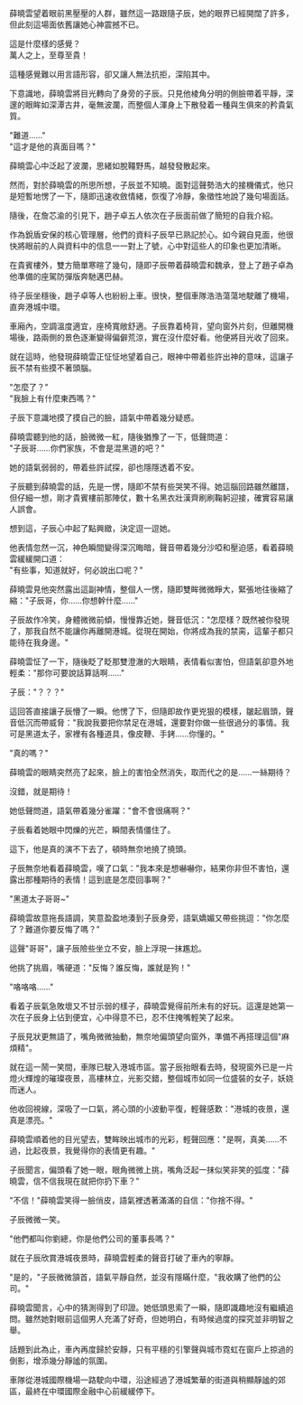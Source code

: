 薛曉雲望着眼前黑壓壓的人群，雖然這一路跟隨子辰，她的眼界已經開闊了許多，但此刻這場面依舊讓她心神震撼不已。  

這是什麼樣的感覺？  
萬人之上，至尊至貴！  

這種感覺難以用言語形容，卻又讓人無法抗拒，深陷其中。  

下意識地，薛曉雲將目光轉向了身旁的子辰。只見他棱角分明的側臉帶着平靜，深邃的眼眸如深潭古井，毫無波瀾，而整個人渾身上下散發着一種與生俱來的矜貴氣質。  

"難道……"  
"這才是他的真面目嗎？"  

薛曉雲心中泛起了波瀾，思緒如脫韁野馬，越發發散起來。  

然而，對於薛曉雲的所思所想，子辰並不知曉。面對這聲勢浩大的接機儀式，他只是短暫地愣了一下，隨即迅速收斂情緒，恢復了冷靜，象徵性地說了幾句場面話。  

隨後，在詹芯渝的引見下，趙子卓五人依次在子辰面前做了簡短的自我介紹。  

作為銳盾安保的核心管理層，他們的資料子辰早已熟記於心。如今親自見面，他很快將眼前的人與資料中的信息一一對上了號，心中對這些人的印象也更加清晰。  

在貴賓樓外，雙方簡單寒暄了幾句，隨即子辰帶着薛曉雲和魏承，登上了趙子卓為他準備的座駕防彈版奔馳邁巴赫。  

待子辰坐穩後，趙子卓等人也紛紛上車。很快，整個車隊浩浩蕩蕩地駛離了機場，直奔港城中環。  

車廂內，空調溫度適宜，座椅寬敞舒適。子辰靠着椅背，望向窗外片刻，但離開機場後，路兩側的景色逐漸變得偏僻荒涼，實在沒什麼好看。他便將目光收了回來。  

就在這時，他發現薛曉雲正怔怔地望着自己，眼神中帶着些許出神的意味，這讓子辰不禁有些摸不著頭腦。  

"怎麼了？"  
"我臉上有什麼東西嗎？"  

子辰下意識地摸了摸自己的臉，語氣中帶着幾分疑惑。  

薛曉雲聽到他的話，臉微微一紅，隨後猶豫了一下，低聲問道：  
"子辰哥……你們家族，不會是混黑道的吧？"  

她的語氣弱弱的，帶着些許試探，卻也隱隱透着不安。

子辰聽到薛曉雲的話，先是一愣，隨即不禁有些哭笑不得。她這腦回路雖然離譜，但仔細一想，剛才貴賓樓前那陣仗，數十名黑衣壯漢齊刷刷鞠躬迎接，確實容易讓人誤會。  

想到這，子辰心中起了點興緻，決定逗一逗她。  

他表情忽然一沉，神色瞬間變得深沉晦暗，聲音帶着幾分沙啞和壓迫感，看着薛曉雲緩緩開口道：  
"有些事，知道就好，何必說出口呢？"  

薛曉雲見他突然露出這副神情，整個人一愣，隨即雙眸微微睜大，緊張地往後縮了縮："子辰哥，你……你想幹什麼……"  

子辰故作冷笑，身體微微前傾，慢慢靠近她，聲音低沉："怎麼樣？既然被你發現了，那我自然不能讓你再離開港城。從現在開始，你將成為我的禁脔，這輩子都只能待在我身邊。"  

薛曉雲怔了一下，隨後眨了眨那雙澄澈的大眼睛，表情看似害怕，但語氣卻意外地輕柔："那你可要說話算話啊……"  

子辰："？？？"  

這回答直接讓子辰懵了一瞬。他愣了下，但隨即故作更兇狠的模樣，皺起眉頭，聲音低沉而帶威脅："我說我要把你禁足在港城，還要對你做一些很過分的事情。我可是黑道太子，家裡有各種道具，像皮鞭、手銬……你懂的。"  

"真的嗎？"  

薛曉雲的眼睛突然亮了起來，臉上的害怕全然消失，取而代之的是……一絲期待？  

沒錯，就是期待！  

她低聲問道，語氣帶着幾分雀躍："會不會很痛啊？"  

子辰看着她眼中閃爍的光芒，瞬間表情僵住了。  

這下，他是真的演不下去了，頓時無奈地撓了撓頭。

子辰無奈地看着薛曉雲，嘆了口氣："我本來是想嚇嚇你，結果你非但不害怕，還露出那種期待的表情！這到底是怎麼回事啊？"  

"黑道太子哥哥~"  

薛曉雲故意拖長語調，笑意盈盈地湊到子辰身旁，語氣嬌媚又帶些挑逗："你怎麼了？難道你要反悔了嗎？"  

這聲"哥哥"，讓子辰險些坐立不安，臉上浮現一抹尷尬。  

他挑了挑眉，嘴硬道："反悔？誰反悔，誰就是狗！"  

"咯咯咯……"  

看着子辰氣急敗壞又不甘示弱的樣子，薛曉雲覺得前所未有的好玩。這還是她第一次在子辰身上佔到便宜，心中得意不已，忍不住掩嘴輕笑了起來。  

子辰見狀更無語了，嘴角微微抽動，無奈地偏頭望向窗外，準備不再搭理這個"麻煩精"。  

就在這一鬧一笑間，車隊已駛入港城市區。當子辰抬眼看去時，發現窗外已是一片燈火輝煌的璀璨夜景，高樓林立，光影交錯，整個城市如同一位盛裝的女子，妖娆而迷人。  

他收回視線，深吸了一口氣，將心頭的小波動平復，輕聲感歎："港城的夜景，還真是漂亮。"  

薛曉雲順着他的目光望去，雙眸映出城市的光彩，輕聲回應："是啊，真美……不過，比起夜景，我覺得你的表情更有趣。"  

子辰聞言，偏頭看了她一眼，眼角微微上挑，嘴角泛起一抹似笑非笑的弧度："薛曉雲，信不信我現在就把你扔下車？"  

"不信！"薛曉雲笑得一臉俏皮，語氣裡透著滿滿的自信："你捨不得。"  

子辰微微一笑。

"他們都叫你劉總，你是他們公司的董事長嗎？"  

就在子辰欣賞港城夜景時，薛曉雲輕柔的聲音打破了車內的寧靜。  

"是的，"子辰微微頷首，語氣平靜自然，並沒有隱瞞什麼，"我收購了他們的公司。"  

薛曉雲聞言，心中的猜測得到了印證。她低頭思索了一瞬，隨即識趣地沒有繼續追問。雖然她對眼前這個男人充滿了好奇，但她明白，有時候過度的探究並非明智之舉。  

話題到此為止，車內再度歸於安靜，只有平穩的引擎聲與城市霓虹在窗戶上掠過的倒影，增添幾分靜謐的氛圍。  

車隊從港城國際機場一路駛向中環，沿途經過了港城繁華的街道與稍顯靜謐的郊區，最終在中環國際金融中心前緩緩停下。  